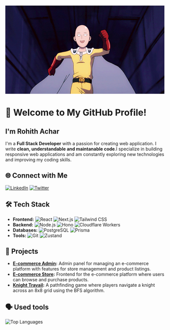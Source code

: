 ![Banner](https://github.com/RohithAchar/RohithAchar/blob/main/saitama-gif.gif)
# 👋 Welcome to My GitHub Profile!

## **I'm Rohith Achar**

I'm a **Full Stack Developer** with a passion for creating web application. I write **clean, understandable and maintanable code**.I specialize in building responsive web applications and am constantly exploring new technologies and improving my coding skills.

## 🌐 Connect with Me
[![LinkedIn](https://img.shields.io/badge/-LinkedIn-blue)](www.linkedin.com/in/rohith-achar-bbb189311)
[![Twitter](https://img.shields.io/badge/-Twitter-blue)](https://twitter.com/your-twitter)

## 🛠️ Tech Stack
- **Frontend:**
  ![React](https://img.shields.io/badge/-React-61DAFB?logo=react&logoColor=white)  ![Next.js](https://img.shields.io/badge/-Next.js-000000?logo=nextdotjs&logoColor=white)  ![Tailwind CSS](https://img.shields.io/badge/-Tailwind%20CSS-06B6D4?logo=tailwindcss&logoColor=white)
- **Backend:**
  ![Node.js](https://img.shields.io/badge/-Node.js-339933?logo=node.js&logoColor=white)  ![Hono](https://img.shields.io/badge/-Hono-000000?logo=github&logoColor=white)  ![Cloudflare Workers](https://img.shields.io/badge/-Cloudflare%20Workers-F38020?logo=cloudflare&logoColor=white)
- **Databases:**
  ![PostgreSQL](https://img.shields.io/badge/-PostgreSQL-4169E1?logo=postgresql&logoColor=white)  ![Prisma](https://img.shields.io/badge/-Prisma-2D3748?logo=prisma&logoColor=white)
- **Tools:**
  ![Git](https://img.shields.io/badge/-Git-F05032?logo=git&logoColor=white)  ![Zustand](https://img.shields.io/badge/-Zustand-FF00D6?logo=github&logoColor=white)

## 💼 Projects
- **[E-commerce Admin](https://e-commerce-admin-lovat-kappa.vercel.app/):** Admin panel for managing an e-commerce platform with features for store management and product listings.
- **[E-commerce Store](https://e-commerce-store-six-pearl.vercel.app/):** Frontend for the e-commerce platform where users can browse and purchase products.
- **[Knight Travail](https://rohithachar.github.io/Knights-Travails/):** A pathfinding game where players navigate a knight across an 8x8 grid using the BFS algorithm.

## 🗣️ Used tools
![Top Languages](https://github-readme-stats.vercel.app/api/top-langs/?username=RohithAchar&layout=compact&theme=radical)

